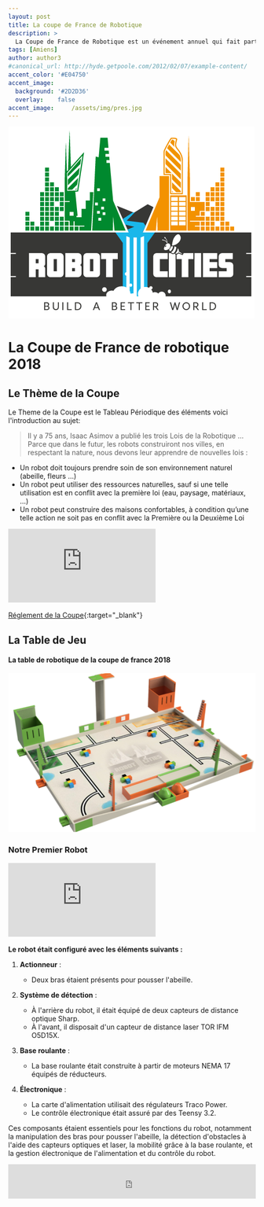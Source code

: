 ```yaml
---
layout: post
title: La coupe de France de Robotique
description: >
  La Coupe de France de Robotique est un événement annuel qui fait particier des étudiants, ingenieurs et passionnés autour de la robotique 
tags: [Amiens]
author: author3
#canonical_url: http://hyde.getpoole.com/2012/02/07/example-content/
accent_color: '#E04750'
accent_image:
  background: '#2D2D36'
  overlay:    false
accent_image:     /assets/img/pres.jpg
---
```

![futur city](/assets/img/Robot_city.png)

# La Coupe de France de robotique 2018
## Le Thème de la Coupe 
Le Theme de la Coupe est le Tableau Périodique des éléments voici l'introduction au sujet:
> Il y a 75 ans, Isaac Asimov a publié les trois Lois de la Robotique …
Parce que dans le futur, les robots construiront nos villes, en respectant la nature, nous devons leur apprendre de nouvelles lois :
- Un robot doit toujours prendre soin de son environnement naturel (abeille, fleurs …)
- Un robot peut utiliser des ressources naturelles, sauf si une telle utilisation est en conflit avec la première loi (eau, paysage, matériaux, …)
- Un robot peut construire des maisons confortables, à condition qu’une telle action ne soit pas en conflit avec la Première ou la Deuxième Loi

<iframe src="https://www.youtube.com/embed/WQNe7IYCyxc" title="Rentrée de la Robotique 2018" frameborder="0" allow="accelerometer; autoplay; clipboard-write; encrypted-media; gyroscope; picture-in-picture; web-share" allowfullscreen></iframe>

[Réglement de la Coupe](assets/rglmt/Eurobot2018_Rules_final_FR.pdf){:target="_blank"}

## La Table de Jeu
#### La table de robotique de la coupe de france 2018
![Table_de_Robotique](/assets/img/Table_de_Robotique_2018.png)

### Notre Premier Robot

<iframe src="https://myhub.autodesk360.com/ue28f5c80/shares/public/SH7f1edQT22b515c761efd62b17b9d608791?mode=embed"  allowfullscreen="true" webkitallowfullscreen="true" mozallowfullscreen="true"  frameborder="0"></iframe>

**Le robot était configuré avec les éléments suivants :**

1. **Actionneur** :
   - Deux bras étaient présents pour pousser l'abeille.

2. **Système de détection** :
   - À l'arrière du robot, il était équipé de deux capteurs de distance optique Sharp.
   - À l'avant, il disposait d'un capteur de distance laser TOR IFM O5D15X.

3. **Base roulante** :
   - La base roulante était construite à partir de moteurs NEMA 17 équipés de réducteurs.

4. **Électronique** :
   - La carte d'alimentation utilisait des régulateurs Traco Power.
   - Le contrôle électronique était assuré par des Teensy 3.2.

Ces composants étaient essentiels pour les fonctions du robot, notamment la manipulation des bras pour pousser l'abeille, la détection d'obstacles à l'aide des capteurs optiques et laser, la mobilité grâce à la base roulante, et la gestion électronique de l'alimentation et du contrôle du robot.

<iframe id="haWidget" allowtransparency="true" src="https://www.helloasso.com/associations/unimakers-association-technique-d-unilasalle-amiens/adhesions/adhesion-unimakers/widget-bouton" style="width: 100%; height: 70px; border: none;"></iframe>